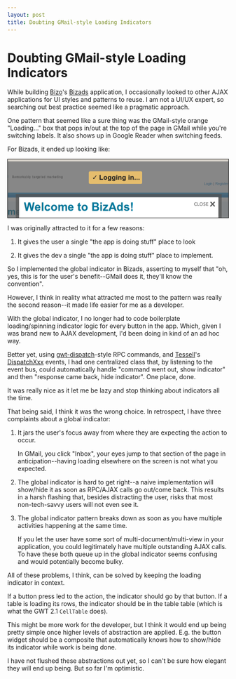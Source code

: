 ```yaml
---
layout: post
title: Doubting GMail-style Loading Indicators
---
```


Doubting GMail-style Loading Indicators
=======================================

While building [Bizo][bizo]'s [Bizads][bizads] application, I occasionally looked to other AJAX applications for UI styles and patterns to reuse. I am not a UI/UX expert, so searching out best practice seemed like a pragmatic approach.

One pattern that seemed like a sure thing was the GMail-style orange "Loading..." box that pops in/out at the top of the page in GMail while you're switching labels. It also shows up in Google Reader when switching feeds.

For Bizads, it ended up looking like:

<img src="/images/screenshot-loggingIn.png" style="border: 1px solid black; margin-left: auto; margin-right: auto; width: 600px; display: block;"/>

I was originally attracted to it for a few reasons:

1. It gives the user a single "the app is doing stuff" place to look

2. It gives the dev a single "the app is doing stuff" place to implement.

So I implemented the global indicator in Bizads, asserting to myself that "oh, yes, this is for the user's benefit--GMail does it, they'll know the convention".

However, I think in reality what attracted me most to the pattern was really the second reason--it made life easier for me as a developer.

With the global indicator, I no longer had to code boilerplate loading/spinning indicator logic for every button in the app. Which, given I was brand new to AJAX development, I'd been doing in kind of an ad hoc way.

Better yet, using [gwt-dispatch][gwtdispatch]-style RPC commands, and [Tessell][tessell]'s [DispatchXxx][dispatch] events, I had one centralized class that, by listening to the event bus, could automatically handle "command went out, show indicator" and then "response came back, hide indicator". One place, done.

It was really nice as it let me be lazy and stop thinking about indicators all the time.

That being said, I think it was the wrong choice. In retrospect, I have three complaints about a global indicator:

1. It jars the user's focus away from where they are expecting the action to occur.

   In GMail, you click "Inbox", your eyes jump to that section of the page in anticipation--having loading elsewhere on the screen is not what you expected.

2. The global indicator is hard to get right--a naive implementation will show/hide it as soon as RPC/AJAX calls go out/come back. This results in a harsh flashing that, besides distracting the user, risks that most non-tech-savvy users will not even see it.

3. The global indicator pattern breaks down as soon as you have multiple activities happening at the same time.

   If you let the user have some sort of multi-document/multi-view in your application, you could legitimately have multiple outstanding AJAX calls. To have these both queue up in the global indicator seems confusing and would potentially become bulky.

All of these problems, I think, can be solved by keeping the loading indicator in context.

If a button press led to the action, the indicator should go by that button. If a table is loading its rows, the indicator should be in the table table (which is what the GWT 2.1 `CellTable` does).

This might be more work for the developer, but I think it would end up being pretty simple once higher levels of abstraction are applied. E.g. the button widget should be a composite that automatically knows how to show/hide its indicator while work is being done.

I have not flushed these abstractions out yet, so I can't be sure how elegant they will end up being. But so far I'm optimistic.

[bizo]: http://www.bizo.com
[bizads]: http://bizads.bizo.com
[tessell]: http://www.tessell.org
[dispatch]: http://github.com/stephenh/tessell/tree/master/user/src/main/java/org/tessell/dispatch/client/events/
[gwtdispatch]: http://code.google.com/p/gwt-dispatch/


